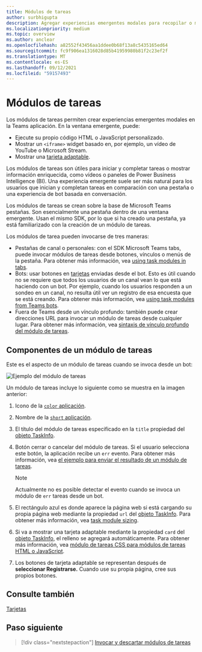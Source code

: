 ```yaml
---
title: Módulos de tareas
author: surbhigupta
description: Agregar experiencias emergentes modales para recopilar o mostrar información a los usuarios desde Microsoft Teams aplicaciones
ms.localizationpriority: medium
ms.topic: overview
ms.author: anclear
ms.openlocfilehash: a82552f43456aa1ddee0b68f13a8c5435165ed64
ms.sourcegitcommit: fc9f906ea1316028d85b41959980b81f2c23ef2f
ms.translationtype: MT
ms.contentlocale: es-ES
ms.lasthandoff: 09/12/2021
ms.locfileid: "59157493"
---
```

# <a name="task-modules"></a>Módulos de tareas

Los módulos de tareas permiten crear experiencias emergentes modales en la Teams aplicación. En la ventana emergente, puede:

* Ejecute su propio código HTML o JavaScript personalizado.
* Mostrar un `<iframe>` widget basado en, por ejemplo, un vídeo de YouTube o Microsoft Stream.
* Mostrar una [tarjeta adaptable](/adaptive-cards/).

Los módulos de tareas son útiles para iniciar y completar tareas o mostrar información enriquecida, como vídeos o paneles de Power Business Intelligence (BI). Una experiencia emergente suele ser más natural para los usuarios que inician y completan tareas en comparación con una pestaña o una experiencia de bot basada en conversación.

Los módulos de tareas se crean sobre la base de Microsoft Teams pestañas. Son esencialmente una pestaña dentro de una ventana emergente. Usan el mismo SDK, por lo que si ha creado una pestaña, ya está familiarizado con la creación de un módulo de tareas.

Los módulos de tarea pueden invocarse de tres maneras:

* Pestañas de canal o personales: con el SDK Microsoft Teams tabs, puede invocar módulos de tareas desde botones, vínculos o menús de la pestaña. Para obtener más información, vea [using task modules in tabs](~/task-modules-and-cards/task-modules/task-modules-tabs.md).
* Bots: usar botones en [tarjetas](~/task-modules-and-cards/cards/cards-reference.md) enviadas desde el bot. Esto es útil cuando no se requiere que todos los usuarios de un canal vean lo que está haciendo con un bot. Por ejemplo, cuando los usuarios responden a un sondeo en un canal, no resulta útil ver un registro de esa encuesta que se está creando. Para obtener más información, vea [using task modules from Teams bots](~/task-modules-and-cards/task-modules/task-modules-bots.md).
* Fuera de Teams desde un vínculo profundo: también puede crear direcciones URL para invocar un módulo de tareas desde cualquier lugar. Para obtener más información, vea [sintaxis de vínculo profundo del módulo de tareas](~/task-modules-and-cards/task-modules/invoking-task-modules.md#task-module-deep-link-syntax).

## <a name="components-of-a-task-module"></a>Componentes de un módulo de tareas

Este es el aspecto de un módulo de tareas cuando se invoca desde un bot:

![Ejemplo del módulo de tareas](~/assets/images/task-module/task-module-example.png)

Un módulo de tareas incluye lo siguiente como se muestra en la imagen anterior:

1. Icono de la [ `color` aplicación](~/resources/schema/manifest-schema.md#icons).
2. Nombre de la [ `short` aplicación](~/resources/schema/manifest-schema.md#name).
3. El título del módulo de tareas especificado en la `title` propiedad del [objeto TaskInfo](~/task-modules-and-cards/task-modules/invoking-task-modules.md#the-taskinfo-object).
4. Botón cerrar o cancelar del módulo de tareas. Si el usuario selecciona este botón, la aplicación recibe un `err` evento. Para obtener más información, vea [el ejemplo para enviar el resultado de un módulo de tareas](~/task-modules-and-cards/task-modules/task-modules-tabs.md#example-of-submitting-the-result-of-a-task-module).

    > [!NOTE]
    > Actualmente no es posible detectar el evento cuando se invoca un módulo de `err` tareas desde un bot.

5. El rectángulo azul es donde aparece la página web si está cargando su propia página web mediante la propiedad `url` del [objeto TaskInfo](~/task-modules-and-cards/task-modules/invoking-task-modules.md#the-taskinfo-object). Para obtener más información, vea [task module sizing](~/task-modules-and-cards/task-modules/invoking-task-modules.md#task-module-sizing).
6. Si va a mostrar una tarjeta adaptable mediante la propiedad `card` del [objeto TaskInfo,](~/task-modules-and-cards/task-modules/invoking-task-modules.md#the-taskinfo-object) el relleno se agregará automáticamente. Para obtener más información, vea [módulo de tareas CSS para módulos de tareas HTML o JavaScript](~/task-modules-and-cards/task-modules/invoking-task-modules.md#task-module-css-for-html-or-javascript-task-modules).
7. Los botones de tarjeta adaptable se representan después de **seleccionar Registrarse.** Cuando use su propia página, cree sus propios botones.

## <a name="see-also"></a>Consulte también

[Tarjetas](~/task-modules-and-cards/what-are-cards.md)

## <a name="next-step"></a>Paso siguiente

> [!div class="nextstepaction"]
> [Invocar y descartar módulos de tareas](~/task-modules-and-cards/task-modules/invoking-task-modules.md)
